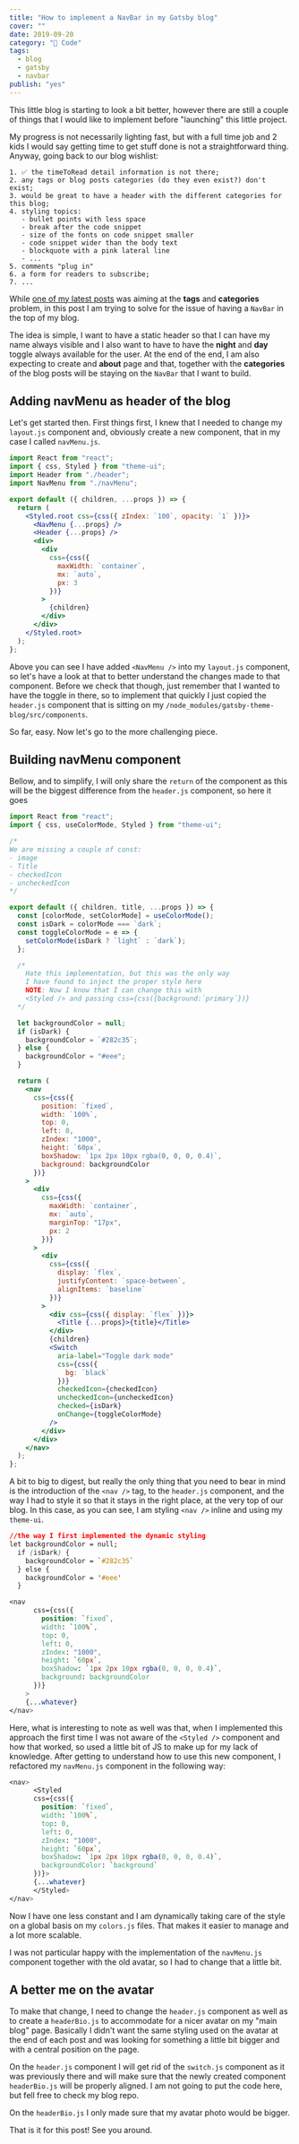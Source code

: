 ```yaml
---
title: "How to implement a NavBar in my Gatsby blog"
cover: ""
date: 2019-09-20
category: "🔮 Code"
tags:
  - blog
  - gatsby
  - navbar
publish: "yes"
---
```


This little blog is starting to look a bit better, however there are still a couple of things that I would like to implement before "launching" this little project.

My progress is not necessarily lighting fast, but with a full time job and 2 kids I would say getting time to get stuff done is not a straightforward thing. Anyway, going back to our blog wishlist:

```text
1. ✅ the timeToRead detail information is not there;
2. any tags or blog posts categories (do they even exist?) don't exist;
3. would be great to have a header with the different categories for this blog;
4. styling topics:
   - bullet points with less space
   - break after the code snippet
   - size of the fonts on code snippet smaller
   - code snippet wider than the body text
   - blockquote with a pink lateral line
   - ...
5. comments "plug in"
6. a form for readers to subscribe;
7. ...
```

While [one of my latest posts](https://tiagofsanchez.netlify.com/2019-09-12-blogSeries-using-gatsby-tags/) was aiming at the **tags** and **categories** problem, in this post I am trying to solve for the issue of having a `NavBar` in the top of my blog.

The idea is simple, I want to have a static header so that I can have my name always visible and I also want to have to have the **night** and **day** toggle always available for the user. At the end of the end, I am also expecting to create and **about** page and that, together with the **categories** of the blog posts will be staying on the `NavBar` that I want to build.

## Adding navMenu as header of the blog

Let's get started then. First things first, I knew that I needed to change my `layout.js` component and, obviously create a new component, that in my case I called `navMenu.js`.

```jsx
import React from "react";
import { css, Styled } from "theme-ui";
import Header from "./header";
import NavMenu from "./navMenu";

export default ({ children, ...props }) => {
  return (
    <Styled.root css={css({ zIndex: `100`, opacity: `1` })}>
      <NavMenu {...props} />
      <Header {...props} />
      <div>
        <div
          css={css({
            maxWidth: `container`,
            mx: `auto`,
            px: 3
          })}
        >
          {children}
        </div>
      </div>
    </Styled.root>
  );
};
```

Above you can see I have added `<NavMenu />` into my `layout.js` component, so let's have a look at that to better understand the changes made to that component. Before we check that though, just remember that I wanted to have the toggle in there, so to implement that quickly I just copied the `header.js` component that is sitting on my `/node_modules/gatsby-theme-blog/src/components`.

So far, easy. Now let's go to the more challenging piece.

## Building navMenu component

Bellow, and to simplify, I will only share the `return` of the component as this will be the biggest difference from the `header.js` component, so here it goes

```jsx
import React from "react";
import { css, useColorMode, Styled } from "theme-ui";

/*
We are missing a couple of const: 
- image
- Title
- checkedIcon
- uncheckedIcon
*/

export default ({ children, title, ...props }) => {
  const [colorMode, setColorMode] = useColorMode();
  const isDark = colorMode === `dark`;
  const toggleColorMode = e => {
    setColorMode(isDark ? `light` : `dark`);
  };

  /* 
    Hate this implementation, but this was the only way 
    I have found to inject the proper style here 
    NOTE: Now I know that I can change this with
    <Styled /> and passing css={css({background:`primary`})}
  */

  let backgroundColor = null;
  if (isDark) {
    backgroundColor = `#282c35`;
  } else {
    backgroundColor = "#eee";
  }

  return (
    <nav
      css={css({
        position: `fixed`,
        width: `100%`,
        top: 0,
        left: 0,
        zIndex: "1000",
        height: `60px`,
        boxShadow: `1px 2px 10px rgba(0, 0, 0, 0.4)`,
        background: backgroundColor
      })}
    >
      <div
        css={css({
          maxWidth: `container`,
          mx: `auto`,
          marginTop: "17px",
          px: 2
        })}
      >
        <div
          css={css({
            display: `flex`,
            justifyContent: `space-between`,
            alignItems: `baseline`
          })}
        >
          <div css={css({ display: `flex` })}>
            <Title {...props}>{title}</Title>
          </div>
          {children}
          <Switch
            aria-label="Toggle dark mode"
            css={css({
              bg: `black`
            })}
            checkedIcon={checkedIcon}
            uncheckedIcon={uncheckedIcon}
            checked={isDark}
            onChange={toggleColorMode}
          />
        </div>
      </div>
    </nav>
  );
};
```

A bit to big to digest, but really the only thing that you need to bear in mind is the introduction of the `<nav />` tag, to the `header.js` component, and the way I had to style it so that it stays in the right place, at the very top of our blog. In this case, as you can see, I am styling `<nav />` inline and using my `theme-ui`.

```css
//the way I first implemented the dynamic styling
let backgroundColor = null;
  if (isDark) {
    backgroundColor = `#282c35`
  } else {
    backgroundColor = '#eee'
  }

<nav
      css={css({
        position: `fixed`,
        width: `100%`,
        top: 0,
        left: 0,
        zIndex: "1000",
        height: `60px`,
        boxShadow: `1px 2px 10px rgba(0, 0, 0, 0.4)`,
        background: backgroundColor
      })}
    >
    {...whatever}
</nav>

```

Here, what is interesting to note as well was that, when I implemented this approach the first time I was not aware of the `<Styled />` component and how that worked, so used a little bit of JS to make up for my lack of knowledge. After getting to understand how to use this new component, I refactored my `navMenu.js` component in the following way:

```css
<nav>
      <Styled
      css={css({
        position: `fixed`,
        width: `100%`,
        top: 0,
        left: 0,
        zIndex: "1000",
        height: `60px`,
        boxShadow: `1px 2px 10px rgba(0, 0, 0, 0.4)`,
        backgroundColor: `background`
      })}>
      {...whatever}
      </Styled>
</nav>
```

Now I have one less constant and I am dynamically taking care of the style on a global basis on my `colors.js` files. That makes it easier to manage and a lot more scalable.

I was not particular happy with the implementation of the `navMenu.js` component together with the old avatar, so I had to change that a little bit.

## A better me on the avatar

To make that change, I need to change the `header.js` component as well as to create a `headerBio.js` to accommodate for a nicer avatar on my "main blog" page. Basically I didn't want the same styling used on the avatar at the end of each post and was looking for something a little bit bigger and with a central position on the page.

On the `header.js` component I will get rid of the `switch.js` component as it was previously there and will make sure that the newly created component `headerBio.js` will be properly aligned. I am not going to put the code here, but fell free to check my blog repo.

On the `headerBio.js` I only made sure that my avatar photo would be bigger.

That is it for this post! See you around.
